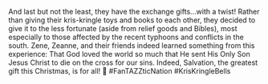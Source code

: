 And last but not the least, they have the exchange gifts...with a twist! Rather than giving their kris-kringle toys and books to each other, they decided to give it to the less fortunate (aside from relief goods and Bibles), most especially to those affected by the recent typhoons and conflicts in the south. Zene, Zeanne, and their friends indeed learned something from this experience: That God loved the world so much that He sent His Only Son Jesus Christ to die on the cross for our sins. Indeed, Salvation, the greatest gift this Christmas, is for all! 🙂 #FanTAZZticNation #KrisKringleBells